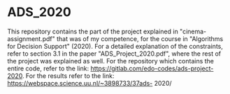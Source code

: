 # ADS_2020

This repository contains the part of the project explained in "cinema-assignment.pdf" that was of my competence, for the course in "Algorithms for Decision Support" (2020). For a detailed explanation of the constraints, refer to section 3.1 in the paper "ADS_Project_2020.pdf",
where the rest of the project was explained as well. For the repository which contains the entire code, refer to the link: https://gitlab.com/edo-codes/ads-project-2020.
For the results refer to the link: https://webspace.science.uu.nl/~3898733/37ads- 2020/

